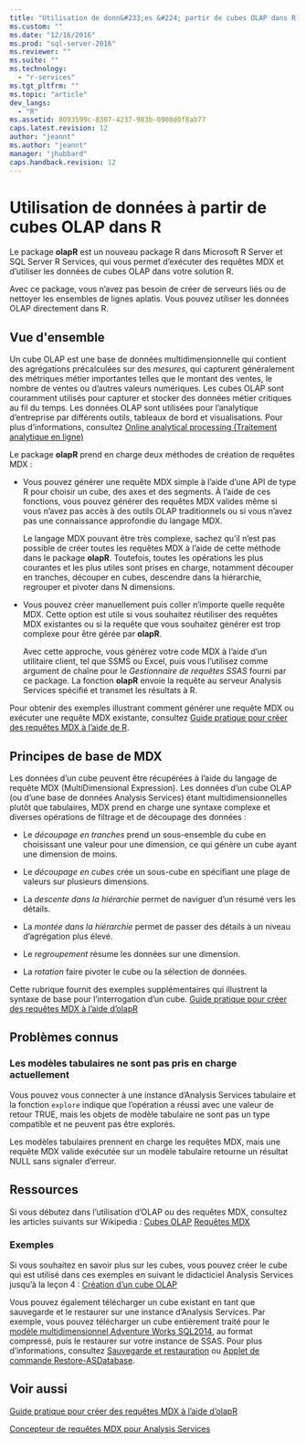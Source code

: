 ```yaml
---
title: "Utilisation de donn&#233;es &#224; partir de cubes OLAP dans R | Microsoft Docs"
ms.custom: ""
ms.date: "12/16/2016"
ms.prod: "sql-server-2016"
ms.reviewer: ""
ms.suite: ""
ms.technology: 
  - "r-services"
ms.tgt_pltfrm: ""
ms.topic: "article"
dev_langs: 
  - "R"
ms.assetid: 8093599c-8307-4237-983b-0908d0f8ab77
caps.latest.revision: 12
author: "jeannt"
ms.author: "jeannt"
manager: "jhubbard"
caps.handback.revision: 12
---
```

# Utilisation de donn&#233;es &#224; partir de cubes OLAP dans R

Le package **olapR** est un nouveau package R dans Microsoft R Server et SQL Server R Services, qui vous permet d’exécuter des requêtes MDX et d’utiliser les données de cubes OLAP dans votre solution R.

Avec ce package, vous n’avez pas besoin de créer de serveurs liés ou de nettoyer les ensembles de lignes aplatis. Vous pouvez utiliser les données OLAP directement dans R.

## <a name="overview"></a>Vue d'ensemble

Un cube OLAP est une base de données multidimensionnelle qui contient des agrégations précalculées sur des *mesures*, qui capturent généralement des métriques métier importantes telles que le montant des ventes, le nombre de ventes ou d’autres valeurs numériques. Les cubes OLAP sont couramment utilisés pour capturer et stocker des données métier critiques au fil du temps. Les données OLAP sont utilisées pour l’analytique d’entreprise par différents outils, tableaux de bord et visualisations. Pour plus d’informations, consultez [Online analytical processing (Traitement analytique en ligne)](https://en.wikipedia.org/wiki/Online_analytical_processing)

Le package **olapR** prend en charge deux méthodes de création de requêtes MDX : 

- Vous pouvez générer une requête MDX simple à l’aide d’une API de type R pour choisir un cube, des axes et des segments. À l’aide de ces fonctions, vous pouvez générer des requêtes MDX valides même si vous n’avez pas accès à des outils OLAP traditionnels ou si vous n’avez pas une connaissance approfondie du langage MDX.

  Le langage MDX pouvant être très complexe, sachez qu’il n’est pas possible de créer toutes les requêtes MDX à l’aide de cette méthode dans le package **olapR**. Toutefois, toutes les opérations les plus courantes et les plus utiles sont prises en charge, notamment découper en tranches, découper en cubes, descendre dans la hiérarchie, regrouper et pivoter dans N dimensions.

+ Vous pouvez créer manuellement puis coller n’importe quelle requête MDX. Cette option est utile si vous souhaitez réutiliser des requêtes MDX existantes ou si la requête que vous souhaitez générer est trop complexe pour être gérée par **olapR**. 

  Avec cette approche, vous générez votre code MDX à l’aide d’un utilitaire client, tel que SSMS ou Excel, puis vous l’utilisez comme argument de chaîne pour le *Gestionnaire de requêtes SSAS* fourni par ce package. La fonction **olapR** envoie la requête au serveur Analysis Services spécifié et transmet les résultats à R.

Pour obtenir des exemples illustrant comment générer une requête MDX ou exécuter une requête MDX existante, consultez [Guide pratique pour créer des requêtes MDX à l’aide de R](../../advanced-analytics/r-services/how-to-create-mdx-queries-using-olapr.md).


## <a name="mdx-basics"></a>Principes de base de MDX

Les données d’un cube peuvent être récupérées à l’aide du langage de requête MDX (MultiDimensional Expression). Les données d’un cube OLAP (ou d’une base de données Analysis Services) étant multidimensionnelles plutôt que tabulaires, MDX prend en charge une syntaxe complexe et diverses opérations de filtrage et de découpage des données :

+ Le *découpage en tranches* prend un sous-ensemble du cube en choisissant une valeur pour une dimension, ce qui génère un cube ayant une dimension de moins. 

+ Le *découpage en cubes* crée un sous-cube en spécifiant une plage de valeurs sur plusieurs dimensions.

+ La *descente dans la hiérarchie* permet de naviguer d’un résumé vers les détails.

+ La *montée dans la hiérarchie* permet de passer des détails à un niveau d’agrégation plus élevé.

+ Le *regroupement* résume les données sur une dimension.

+ La *rotation* faire pivoter le cube ou la sélection de données.

Cette rubrique fournit des exemples supplémentaires qui illustrent la syntaxe de base pour l’interrogation d’un cube.
[Guide pratique pour créer des requêtes MDX à l’aide d’olapR](../../advanced-analytics/r-services/how-to-create-mdx-queries-using-olapr.md)


## <a name="known-issues"></a>Problèmes connus

### <a name="tabular-models-not-supported-currently"></a>Les modèles tabulaires ne sont pas pris en charge actuellement

Vous pouvez vous connecter à une instance d’Analysis Services tabulaire et la fonction `explore` indique que l’opération a réussi avec une valeur de retour TRUE, mais les objets de modèle tabulaire ne sont pas un type compatible et ne peuvent pas être explorés. 

Les modèles tabulaires prennent en charge les requêtes MDX, mais une requête MDX valide exécutée sur un modèle tabulaire retourne un résultat NULL sans signaler d’erreur.

## <a name="resources"></a>Ressources

Si vous débutez dans l’utilisation d’OLAP ou des requêtes MDX, consultez les articles suivants sur Wikipedia : [Cubes OLAP](https://en.wikipedia.org/wiki/OLAP_cube)
[Requêtes MDX](https://en.wikipedia.org/wiki/MultiDimensional_eXpressions)

### <a name="samples"></a>Exemples

Si vous souhaitez en savoir plus sur les cubes, vous pouvez créer le cube qui est utilisé dans ces exemples en suivant le didacticiel Analysis Services jusqu’à la leçon 4 : [Création d’un cube OLAP](https://msdn.microsoft.com/library/ms170208.aspx)

Vous pouvez également télécharger un cube existant en tant que sauvegarde et le restaurer sur une instance d’Analysis Services. Par exemple, vous pouvez télécharger un cube entièrement traité pour le [modèle multidimensionnel Adventure Works SQL2014](http://msftdbprodsamples.codeplex.com/downloads/get/882334), au format compressé, puis le restaurer sur votre instance de SSAS. Pour plus d’informations, consultez [Sauvegarde et restauration](../../analysis-services/multidimensional-models/backup-and-restore-of-analysis-services-databases.md) ou [Applet de commande Restore-ASDatabase](../../analysis-services/powershell/restore-asdatabase-cmdlet.md).

## <a name="see-also"></a>Voir aussi
[Guide pratique pour créer des requêtes MDX à l’aide d’olapR](../../advanced-analytics/r-services/how-to-create-mdx-queries-using-olapr.md)

[Concepteur de requêtes MDX pour Analysis Services](Analysis%20Services%20MDX%20Query%20Designer%20User%20Interface%20\(Report%20Builder\).md)

